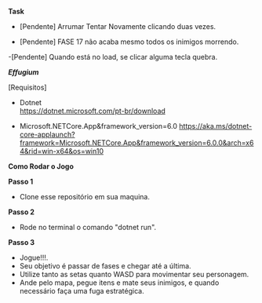 **Task**
- [Pendente] Arrumar Tentar Novamente clicando duas vezes.

- [Pendente] FASE 17 não acaba mesmo todos os inimigos morrendo.

-[Pendente] Quando está no load, se clicar alguma tecla quebra.

***Effugium***

[Requisitos]
- Dotnet  
https://dotnet.microsoft.com/pt-br/download

- Microsoft.NETCore.App&framework_version=6.0 
https://aka.ms/dotnet-core-applaunch?framework=Microsoft.NETCore.App&framework_version=6.0.0&arch=x64&rid=win-x64&os=win10

**Como Rodar o Jogo**

**Passo 1**
- Clone esse repositório em sua maquina.
  
**Passo 2**
- Rode no terminal o comando "dotnet run".
  
**Passo 3**
- Jogue!!!.
- Seu objetivo é passar de fases e chegar até a última.
- Utilize tanto as setas quanto WASD para movimentar seu personagem.
- Ande pelo mapa, pegue itens e mate seus inimigos, e quando necessário faça uma fuga estratégica.
